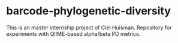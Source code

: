 # barcode-phylogenetic-diversity
This is an master internship project of Ciel Huisman. Repository for experiments with QIIME-based alpha/beta PD metrics.

